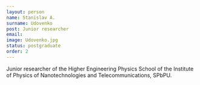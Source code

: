 ```yaml
---
layout: person
name: Stanislav A.
surname: Udovenko
post: Junior researcher
email: 
image: Udovenko.jpg
status: postgraduate
order: 2
---
```

Junior researcher of the Higher Engineering Physics School of the Institute of Physics
of Nanotechnologies and Telecommunications, SPbPU.